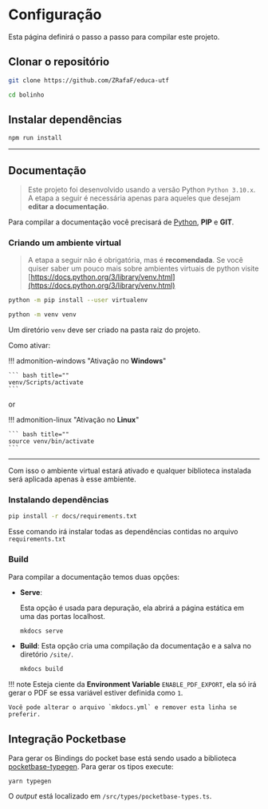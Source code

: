 # Configuração

Esta página definirá o passo a passo para compilar este projeto.


## Clonar o repositório

```bash
git clone https://github.com/ZRafaF/educa-utf

cd bolinho
```


## Instalar dependências

```bash
npm run install
```

---

## Documentação

> Este projeto foi desenvolvido usando a versão Python `Python 3.10.x`.
> A etapa a seguir é necessária apenas para aqueles que desejam **editar a documentação**.

Para compilar a documentação você precisará de [Python](https://www.python.org/), **PIP** e **GIT**.


### Criando um ambiente virtual

> A etapa a seguir não é obrigatória, mas é **recomendada**. Se você quiser saber um pouco mais sobre ambientes virtuais de python visite [https://docs.python.org/3/library/venv.html](https://docs.python.org/3/library/venv.html)

```bash
python -m pip install --user virtualenv

python -m venv venv
```

Um diretório `venv` deve ser criado na pasta raiz do projeto.

Como ativar:

!!! admonition-windows "Ativação no **Windows**"

    ``` bash title=""
    venv/Scripts/activate
    ```

or

!!! admonition-linux "Ativação no **Linux**"

    ``` bash title=""
    source venv/bin/activate
    ```

---

Com isso o ambiente virtual estará ativado e qualquer biblioteca instalada será aplicada apenas à esse ambiente.

### Instalando dependências

```bash
pip install -r docs/requirements.txt
```

Esse comando irá instalar todas as dependências contidas no arquivo `requirements.txt`

### Build

Para compilar a documentação temos duas opções:

-   **Serve**:

    Esta opção é usada para depuração, ela abrirá a página estática em uma das portas localhost.

    ```bash
    mkdocs serve
    ```

-   **Build**:
    Esta opção cria uma compilação da documentação e a salva no diretório `/site/`.
    ```bash
    mkdocs build
    ```

!!! note
    Esteja ciente da **Environment Variable** `ENABLE_PDF_EXPORT`, ela só irá gerar o PDF se essa variável estiver definida como `1`.

    Você pode alterar o arquivo `mkdocs.yml` e remover esta linha se preferir.


## Integração Pocketbase

Para gerar os Bindings do pocket base está sendo usado a biblioteca [pocketbase-typegen](https://github.com/patmood/pocketbase-typegen). Para gerar os tipos execute:

`yarn typegen`

O *output* está localizado em `/src/types/pocketbase-types.ts`.